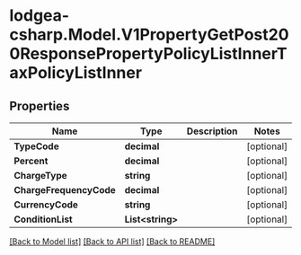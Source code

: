 
# lodgea-csharp.Model.V1PropertyGetPost200ResponsePropertyPolicyListInnerTaxPolicyListInner

## Properties

Name | Type | Description | Notes
------------ | ------------- | ------------- | -------------
**TypeCode** | **decimal** |  | [optional] 
**Percent** | **decimal** |  | [optional] 
**ChargeType** | **string** |  | [optional] 
**ChargeFrequencyCode** | **decimal** |  | [optional] 
**CurrencyCode** | **string** |  | [optional] 
**ConditionList** | **List&lt;string&gt;** |  | [optional] 

[[Back to Model list]](../README.md#documentation-for-models)
[[Back to API list]](../README.md#documentation-for-api-endpoints)
[[Back to README]](../README.md)

